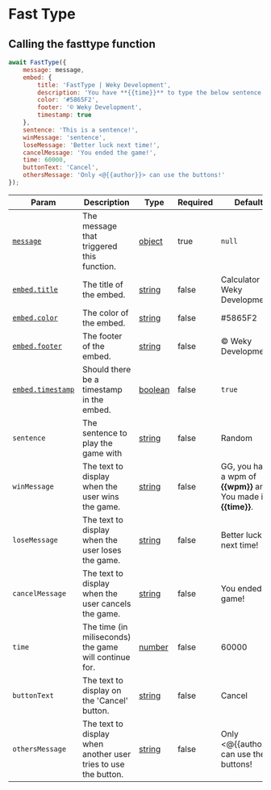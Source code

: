 # Fast Type

## Calling the fasttype function

```javascript
await FastType({
    message: message,
    embed: {
        title: 'FastType | Weky Development',
        description: 'You have **{{time}}** to type the below sentence.',
        color: '#5865F2',
        footer: '©️ Weky Development',
        timestamp: true
    },
    sentence: 'This is a sentence!',
    winMessage: 'sentence',
    loseMessage: 'Better luck next time!',
    cancelMessage: 'You ended the game!',
    time: 60000,
    buttonText: 'Cancel',
    othersMessage: 'Only <@{{author}}> can use the buttons!'
});
```

<table><thead><tr><th>Param </th><th>Description</th><th>Type</th><th data-type="checkbox">Required</th><th>Default</th></tr></thead><tbody><tr><td><a href="https://discord.js.org/#/docs/main/stable/class/Message"><code>message</code></a></td><td>The message that triggered this function.</td><td><a href="https://developer.mozilla.org/en-US/docs/Web/JavaScript/Reference/Global_Objects/Object">object</a></td><td>true</td><td><code>null</code></td></tr><tr><td><a href="https://discord.js.org/#/docs/main/stable/class/MessageEmbed?scrollTo=title"><code>embed.title</code></a></td><td>The title of the embed.</td><td><a href="https://developer.mozilla.org/en-US/docs/Web/JavaScript/Reference/Global_Objects/String">string</a></td><td>false</td><td>Calculator | Weky Development</td></tr><tr><td><a href="https://discord.js.org/#/docs/main/stable/class/MessageEmbed?scrollTo=color"><code>embed.color</code></a></td><td>The color of the embed.</td><td><a href="https://developer.mozilla.org/en-US/docs/Web/JavaScript/Reference/Global_Objects/String">string</a></td><td>false</td><td>#5865F2</td></tr><tr><td><a href="https://discord.js.org/#/docs/main/stable/class/MessageEmbed?scrollTo=footer"><code>embed.footer</code></a></td><td>The footer of the embed.</td><td><a href="https://developer.mozilla.org/en-US/docs/Web/JavaScript/Reference/Global_Objects/String">string</a></td><td>false</td><td>©️ Weky Development</td></tr><tr><td><a href="https://discord.js.org/#/docs/main/stable/class/MessageEmbed?scrollTo=timestamp"><code>embed.timestamp</code></a></td><td>Should there be a timestamp in the embed.</td><td><a href="https://developer.mozilla.org/en-US/docs/Web/JavaScript/Reference/Global_Objects/Boolean">boolean</a></td><td>false</td><td><code>true</code></td></tr><tr><td><code>sentence</code></td><td>The sentence to play the game with</td><td><a href="https://developer.mozilla.org/en-US/docs/Web/JavaScript/Reference/Global_Objects/String">string</a></td><td>false</td><td>Random</td></tr><tr><td><code>winMessage</code></td><td>The text to display when the user wins the game.</td><td><a href="https://developer.mozilla.org/en-US/docs/Web/JavaScript/Reference/Global_Objects/String">string</a></td><td>false</td><td>GG, you have a wpm of <strong>{{wpm}}</strong> and You made it in <strong>{{time}}</strong>.</td></tr><tr><td><code>loseMessage</code></td><td>The text to display when the user loses the game.</td><td><a href="https://developer.mozilla.org/en-US/docs/Web/JavaScript/Reference/Global_Objects/String">string</a></td><td>false</td><td>Better luck next time!</td></tr><tr><td><code>cancelMessage</code></td><td>The text to display when the user cancels the game.</td><td><a href="https://developer.mozilla.org/en-US/docs/Web/JavaScript/Reference/Global_Objects/String">string</a></td><td>false</td><td>You ended the game!</td></tr><tr><td><code>time</code></td><td>The time (in miliseconds) the game will continue for.</td><td><a href="https://developer.mozilla.org/en-US/docs/Web/JavaScript/Reference/Global_Objects/Number">number</a></td><td>false</td><td>60000</td></tr><tr><td><code>buttonText</code></td><td>The text to display on the 'Cancel' button.</td><td><a href="https://developer.mozilla.org/en-US/docs/Web/JavaScript/Reference/Global_Objects/String">string</a></td><td>false</td><td>Cancel</td></tr><tr><td><code>othersMessage</code></td><td>The text to display when another user tries to use the button.</td><td><a href="https://developer.mozilla.org/en-US/docs/Web/JavaScript/Reference/Global_Objects/String">string</a></td><td>false</td><td>Only &#x3C;@{{author}}> can use the buttons!</td></tr></tbody></table>
